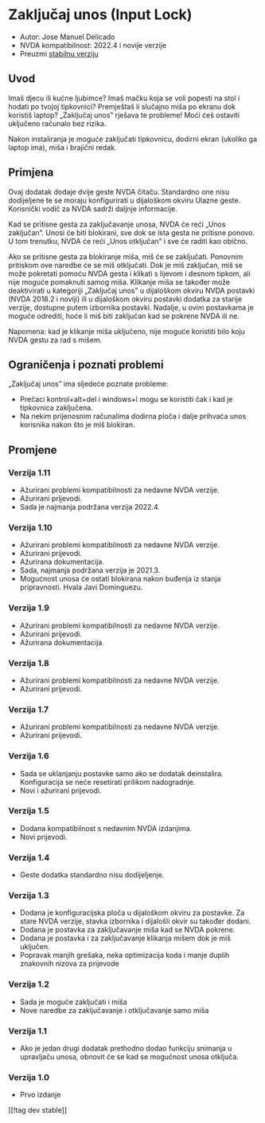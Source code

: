 # Zaključaj unos (Input Lock) #

* Autor: Jose Manuel Delicado
* NVDA kompatibilnost: 2022.4 i novije verzije
* Preuzmi [stabilnu verziju][1]

## Uvod

Imaš djecu ili kućne ljubimce? Imaš mačku koja se voli popesti na stol i
hodati po tvojoj tipkovnici? Premještaš li slučajno miša po ekranu dok
koristiš laptop? „Zaključaj unos” rješava te probleme! Moći ćeš ostaviti
uključeno računalo bez rizika.

Nakon instaliranja je moguće zaključati tipkovnicu, dodirni ekran (ukoliko
ga laptop ima), miša i brajični redak.

## Primjena

Ovaj dodatak dodaje dvije geste NVDA čitaču. Standardno one nisu dodijeljene
te se moraju konfigurirati u dijaloškom okviru Ulazne geste. Korisnički
vodič za NVDA sadrži daljnje informacije.

Kad se pritisne gesta za zaključavanje unosa, NVDA će reći „Unos
zaključan”. Unosi će biti blokirani, sve dok se ista gesta ne pritisne
ponovo. U tom trenutku, NVDA će reći „Unos otključan” i sve će raditi kao
obično.

Ako se pritisne gesta za blokiranje miša, miš će se zaključati. Ponovnim
pritiskom ove naredbe će se miš otključati. Dok je miš zaključan, miš se
može pokretati pomoću NVDA gesta i klikati s lijevom i desnom tipkom, ali
nije moguće pomaknuti samog miša. Klikanje miša se također može deaktivirati
u kategoriji „Zaključaj unos” u dijaloškom okviru NVDA postavki (NVDA 2018.2
i noviji) ili u dijaloškom okviru postavki dodatka za starije verzije,
dostupne putem izbornika postavki. Nadalje, u ovim postavkama je moguće
odrediti, hoće li miš biti zaključan kad se pokrene NVDA ili ne.

Napomena: kad je klikanje miša uključeno, nije moguće koristiti bilo koju
NVDA gestu za rad s mišem.

## Ograničenja i poznati problemi

„Zaključaj unos” ima sljedeće poznate probleme:

* Prečaci kontrol+alt+del i windows+l mogu se koristiti čak i kad je
  tipkovnica zaključena.
* Na nekim prijenosnim računalima dodirna ploča i dalje prihvaća unos
  korisnika nakon što je miš blokiran.

## Promjene

### Verzija 1.11

* Ažurirani problemi kompatibilnosti za nedavne NVDA verzije.
* Ažurirani prijevodi.
* Sada je najmanja podržana verzija 2022.4.

### Verzija 1.10

* Ažurirani problemi kompatibilnosti za nedavne NVDA verzije.
* Ažurirani prijevodi.
* Ažurirana dokumentacija.
* Sada, najmanja podržana verzija je 2021.3.
* Mogućnost unosa će ostati blokirana nakon buđenja iz stanja
  pripravnosti. Hvala Javi Dominguezu.

### Verzija 1.9

* Ažurirani problemi kompatibilnosti za nedavne NVDA verzije.
* Ažurirani prijevodi.
* Ažurirana dokumentacija.

### Verzija 1.8

* Ažurirani problemi kompatibilnosti za nedavne NVDA verzije.
* Ažurirani prijevodi.

### Verzija 1.7

* Ažurirani problemi kompatibilnosti za nedavne NVDA verzije.
* Ažurirani prijevodi.

### Verzija 1.6

* Sada se uklanjanju postavke samo ako se dodatak deinstalira. Konfiguracija
  se neće resetirati prilikom nadogradnje.
* Novi i ažurirani prijevodi.

### Verzija 1.5

* Dodana kompatibilnost s nedavnim NVDA izdanjima.
* Novi prijevodi.

### Verzija 1.4

* Geste dodatka standardno nisu dodijeljenje.

### Verzija 1.3

* Dodana je konfiguracijska ploča u dijaloškom okviru za postavke. Za stare
  NVDA verzije, stavka izbornika i dijalošli okvir su također dodani.
* Dodana je postavka za zaključavanje miša kad se NVDA pokrene.
* Dodana je postavka i za zaključavanje klikanja mišem dok je miš uključen.
* Popravak manjih grešaka, neka optimizacija koda i manje duplih znakovnih
  nizova za prijevode

### Verzija 1.2

* Sada je moguće zaključati i miša
* Nove naredbe za zaključavanje i otključavanje samo miša

### Verzija 1.1

* Ako je jedan drugi dodatak prethodno dodao funkciju snimanja u upravljaču
  unosa, obnovit će se kad se mogućnost unosa otključa.

### Verzija 1.0

* Prvo izdanje

[[!tag dev stable]]

[1]: https://www.nvaccess.org/addonStore/legacy?file=inputLock
